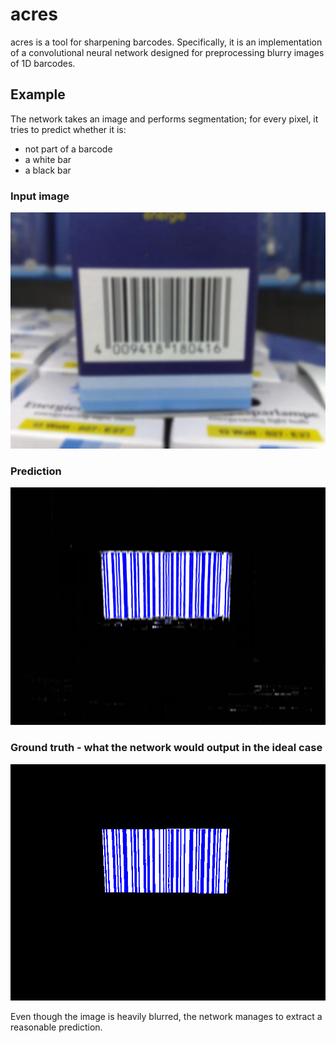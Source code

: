 # acres
acres is a tool for sharpening barcodes. Specifically, it is an implementation of a convolutional neural network designed for preprocessing blurry images of 1D barcodes.

## Example
The network takes an image and performs segmentation; for every pixel, it tries to predict whether it is:

 - not part of a barcode
 - a white bar
 - a black bar

### Input image
![Input image](./doc/33_4009418180416-01_N95-2592x1944_scaledTo800x600bilinear.jpg)
### Prediction
![Prediction](./doc/33_4009418180416-01_N95-2592x1944_scaledTo800x600bilinear_prediction.png)
### Ground truth - what the network would output in the ideal case
![Ground truth](./doc/33_4009418180416-01_N95-2592x1944_scaledTo800x600bilinear_ground_truth.png)

Even though the image is heavily blurred, the network manages to extract a reasonable prediction.

